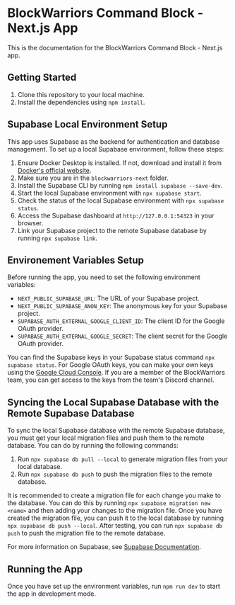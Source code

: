 # BlockWarriors Command Block - Next.js App

This is the documentation for the BlockWarriors Command Block - Next.js app.

## Getting Started

1. Clone this repository to your local machine.
2. Install the dependencies using `npm install`.

## Supabase Local Environment Setup

This app uses Supabase as the backend for authentication and database management. To set up a local Supabase environment, follow these steps:

1. Ensure Docker Desktop is installed. If not, download and install it from [Docker's official website](https://www.docker.com/get-started/).
2. Make sure you are in the `blockwarriors-next` folder.
3. Install the Supabase CLI by running `npm install supabase --save-dev`.
4. Start the local Supabase environment with `npx supabase start`.
5. Check the status of the local Supabase environment with `npx supabase status`.
6. Access the Supabase dashboard at `http://127.0.0.1:54323` in your browser.
7. Link your Supabase project to the remote Supabase database by running `npx supabase link`.

## Environement Variables Setup

Before running the app, you need to set the following environment variables:

- `NEXT_PUBLIC_SUPABASE_URL`: The URL of your Supabase project.
- `NEXT_PUBLIC_SUPABASE_ANON_KEY`: The anonymous key for your Supabase project.
- `SUPABASE_AUTH_EXTERNAL_GOOGLE_CLIENT_ID`: The client ID for the Google OAuth provider.
- `SUPABASE_AUTH_EXTERNAL_GOOGLE_SECRET`: The client secret for the Google OAuth provider.

You can find the Supabase keys in your Supabase status command `npx supabase status`. For Google OAuth keys, you can make your own keys using the [Google Cloud Console](https://console.cloud.google.com/auth/overview). If you are a member of the BlockWarriors team, you can get access to the keys from the team's Discord channel.

## Syncing the Local Supabase Database with the Remote Supabase Database

To sync the local Supabase database with the remote Supabase database, you must get your local migration files and push them to the remote database. You can do by running the following commands:

1. Run `npx supabase db pull --local` to generate migration files from your local database.
2. Run `npx supabase db push` to push the migration files to the remote database.

It is recommended to create a migration file for each change you make to the database. You can do this by running `npx supabase migration new <name>` and then adding your changes to the migration file. Once you have created the migration file, you can push it to the local database by running `npx supabase db push --local`. After testing, you can run `npx supabase db push` to push the migration file to the remote database.

For more information on Supabase, see [Supabase Documentation](https://supabase.com/docs/reference/cli/supabase-bootstrap).

## Running the App

Once you have set up the environment variables, run `npm run dev` to start the app in development mode.
